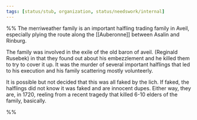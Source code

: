 ```yaml
---
tags: [status/stub, organization, status/needswork/internal]
---
```


%% The merriweather family is an important halfling trading family in Aveil, especially plying the route along the [[Auberonne]] between Asalin and Rinburg. 

The family was involved in the exile of the old baron of aveil. (Reginald Rusebek) in that they found out about his embezzlement and he killed them to try to cover it up. It was the murder of several important halflings that led to his execution and his family scattering mostly volunteerly.

It is possible but not decided that this was all faked by the lich. If faked, the halflings did not know it was faked and are innocent dupes. Either way, they are, in 1720, reeling from a recent tragedy that killed 6-10 elders of the family, basically. 

%%
